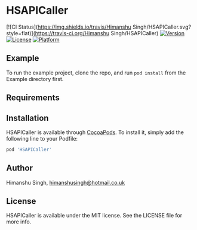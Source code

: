 # HSAPICaller

[![CI Status](https://img.shields.io/travis/Himanshu Singh/HSAPICaller.svg?style=flat)](https://travis-ci.org/Himanshu Singh/HSAPICaller)
[![Version](https://img.shields.io/cocoapods/v/HSAPICaller.svg?style=flat)](https://cocoapods.org/pods/HSAPICaller)
[![License](https://img.shields.io/cocoapods/l/HSAPICaller.svg?style=flat)](https://cocoapods.org/pods/HSAPICaller)
[![Platform](https://img.shields.io/cocoapods/p/HSAPICaller.svg?style=flat)](https://cocoapods.org/pods/HSAPICaller)

## Example

To run the example project, clone the repo, and run `pod install` from the Example directory first.

## Requirements

## Installation

HSAPICaller is available through [CocoaPods](https://cocoapods.org). To install
it, simply add the following line to your Podfile:

```ruby
pod 'HSAPICaller'
```

## Author

Himanshu Singh, himanshusingh@hotmail.co.uk

## License

HSAPICaller is available under the MIT license. See the LICENSE file for more info.
